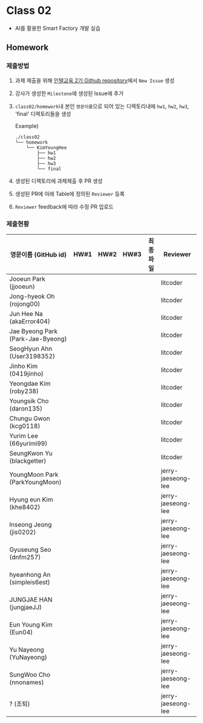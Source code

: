 # Class 02

* AI를 활용한 Smart Factory 개발 실습

## Homework

### 제출방법

1. 과제 제출을 위해 [인텔교육 2기 Github repository](https://github.com/kccistc/intel-02.git)에서 `New Issue` 생성

2. 강사가 생성한 `Milestone`에 생성된 Issue에 추가 

3. `class02/homework`내 본인 `영문이름`으로 되어 있는 디렉토리내에 `hw1`, `hw2`, `hw3`, 'final' 디렉토리들을 생성

    Example)
    ```
    ./class02
    └── homework
        └── KimYoungHee
            ├── hw1
            ├── hw2
            ├── hw3
            └── final
    ```

4. 생성된 디렉토리에 과제제출 후 PR 생성

5. 생성된 PR에 아래 Table에 정의된 `Reviewer` 등록

6. `Reviewer` feedback에 따라 수정 PR 업로드

### 제출현황

| 영문이름 (GitHub id)           | HW#1 | HW#2 | HW#3 | 최종 파일 | Reviewer |
|------------------------|------|------|------|----------|----------|
| Jooeun Park (jjooeun) |  |  |  |  | litcoder |
| Jong-hyeok Oh (rojong00) |  |  |  |  | litcoder |
| Jun Hee Na (akaError404) |  |  |  |  | litcoder |
| Jae Byeong Park (Park-Jae-Byeong) |  |  |  |  | litcoder |
| SeogHyun Ahn (User3198352) |  |  |  |  | litcoder |
| Jinho Kim (0419jinho) |  |  |  |  | litcoder |
| Yeongdae Kim (roby238) |  |  |  |  | litcoder |
| Youngsik Cho (daron135) |  |  |  |  | litcoder |
| Chungu Gwon (kcg0118) |  |  |  |  | litcoder |
| Yurim Lee (66yurimi99) |  |  |  |  | litcoder |
| SeungKwon Yu (blackgetter) |  |  |  |  | litcoder |
| YoungMoon Park (ParkYoungMoon) |  |  |  |  | jerry-jaeseong-lee |
| Hyung eun Kim (khe8402) |  |  |  |  | jerry-jaeseong-lee |
| Inseong Jeong (jis0202) |  |  |  |  | jerry-jaeseong-lee |
| Gyuseung Seo (dnfm257) |  |  |  |  | jerry-jaeseong-lee |
| hyeanhong An (simpleis6est) |  |  |  |  | jerry-jaeseong-lee |
| JUNGJAE HAN (jungjaeJJ) |  |  |  |  | jerry-jaeseong-lee |
| Eun Young Kim (Eun04) |  |  |  |  | jerry-jaeseong-lee |
| Yu Nayeong (YuNayeong) |  |  |  |  | jerry-jaeseong-lee |
| SungWoo Cho (nnonames) |  |  |  |  | jerry-jaeseong-lee |
| ? (조퇴)  |  |  |  |  | jerry-jaeseong-lee |
